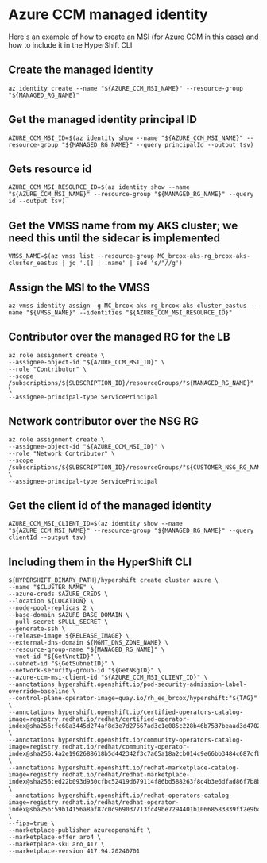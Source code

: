 # Azure CCM managed identity
Here's an example of how to create an MSI (for Azure CCM in this case) and how to include it in the HyperShift CLI

## Create the managed identity
`az identity create --name "${AZURE_CCM_MSI_NAME}" --resource-group "${MANAGED_RG_NAME}"`
## Get the managed identity principal ID
`AZURE_CCM_MSI_ID=$(az identity show --name "${AZURE_CCM_MSI_NAME}" --resource-group "${MANAGED_RG_NAME}" --query principalId --output tsv)`
## Gets resource id
`AZURE_CCM_MSI_RESOURCE_ID=$(az identity show --name "${AZURE_CCM_MSI_NAME}" --resource-group "${MANAGED_RG_NAME}" --query id --output tsv)`

## Get the VMSS name from my AKS cluster; we need this until the sidecar is implemented
`VMSS_NAME=$(az vmss list --resource-group MC_brcox-aks-rg_brcox-aks-cluster_eastus | jq '.[] | .name' | sed 's/"//g')`

## Assign the MSI to the VMSS
`az vmss identity assign -g MC_brcox-aks-rg_brcox-aks-cluster_eastus --name "${VMSS_NAME}" --identities "${AZURE_CCM_MSI_RESOURCE_ID}"`

## Contributor over the managed RG for the LB
```
az role assignment create \
--assignee-object-id "${AZURE_CCM_MSI_ID}" \
--role "Contributor" \
--scope /subscriptions/${SUBSCRIPTION_ID}/resourceGroups/"${MANAGED_RG_NAME}" \
--assignee-principal-type ServicePrincipal
```

## Network contributor over the NSG RG
```
az role assignment create \
--assignee-object-id "${AZURE_CCM_MSI_ID}" \
--role "Network Contributor" \
--scope /subscriptions/${SUBSCRIPTION_ID}/resourceGroups/"${CUSTOMER_NSG_RG_NAME}" \
--assignee-principal-type ServicePrincipal
```

## Get the client id of the managed identity
`AZURE_CCM_MSI_CLIENT_ID=$(az identity show --name "${AZURE_CCM_MSI_NAME}" --resource-group "${MANAGED_RG_NAME}" --query clientId --output tsv)`


 ## Including them in the HyperShift CLI
 ```
 ${HYPERSHIFT_BINARY_PATH}/hypershift create cluster azure \
 --name "$CLUSTER_NAME" \
 --azure-creds $AZURE_CREDS \
 --location ${LOCATION} \
 --node-pool-replicas 2 \
 --base-domain $AZURE_BASE_DOMAIN \
 --pull-secret $PULL_SECRET \
 --generate-ssh \
 --release-image ${RELEASE_IMAGE} \
 --external-dns-domain ${MGMT_DNS_ZONE_NAME} \
 --resource-group-name "${MANAGED_RG_NAME}" \
 --vnet-id "${GetVnetID}" \
 --subnet-id "${GetSubnetID}" \
 --network-security-group-id "${GetNsgID}" \
 --azure-ccm-msi-client-id "${AZURE_CCM_MSI_CLIENT_ID}" \
 --annotations hypershift.openshift.io/pod-security-admission-label-override=baseline \
 --control-plane-operator-image=quay.io/rh_ee_brcox/hypershift:"${TAG}" \
 --annotations hypershift.openshift.io/certified-operators-catalog-image=registry.redhat.io/redhat/certified-operator-index@sha256:fc68a3445d274af8d3e7d27667ad3c1e085c228b46b7537beaad3d470257be3e \
 --annotations hypershift.openshift.io/community-operators-catalog-image=registry.redhat.io/redhat/community-operator-index@sha256:4a2e1962688618b5d442342f3c7a65a18a2cb014c9e66bb3484c687cfb941b90 \
 --annotations hypershift.openshift.io/redhat-marketplace-catalog-image=registry.redhat.io/redhat/redhat-marketplace-index@sha256:ed22b093d930cfbc52419d679114f86bd588263f8c4b3e6dfad86f7b8baf9844 \
 --annotations hypershift.openshift.io/redhat-operators-catalog-image=registry.redhat.io/redhat/redhat-operator-index@sha256:59b14156a8af87c0c969037713fc49be7294401b10668583839ff2e9b49c18d6 \
 --fips=true \
 --marketplace-publisher azureopenshift \
 --marketplace-offer aro4 \
 --marketplace-sku aro_417 \
 --marketplace-version 417.94.20240701
 ```